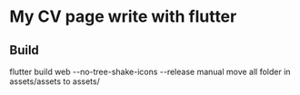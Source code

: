 # My CV page write with flutter

## Build
flutter build web --no-tree-shake-icons --release
manual move all folder in assets/assets to assets/
